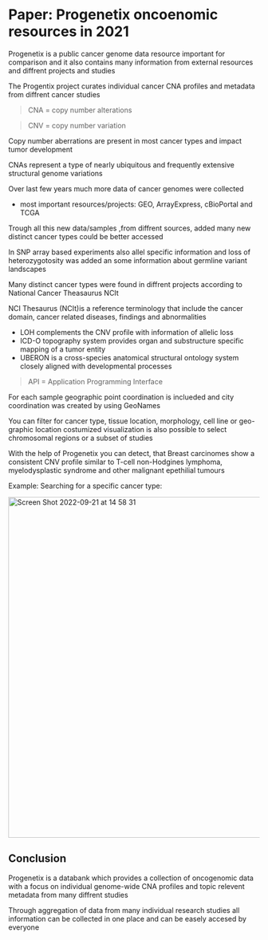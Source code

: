 
# Paper: Progenetix oncoenomic resources in 2021


Progenetix is a public cancer genome data resource important for comparison and it also contains many information from external resources and diffrent projects and studies 

The Progentix project curates individual cancer CNA profiles and metadata from diffrent cancer studies 
> CNA = copy number alterations 

> CNV = copy number variation 

Copy number aberrations are present in most cancer types and impact tumor development

CNAs represent a type of nearly ubiquitous and frequently extensive structural genome variations

Over last few years much more data of cancer genomes were collected 


- most important resources/projects: GEO, ArrayExpress, cBioPortal and TCGA 

Trough all this new data/samples ,from diffrent sources, added many new distinct cancer types could be better accessed

In SNP array based experiments also allel specific information and loss of heterozygotosity was added an some information about germline variant landscapes 


Many distinct cancer types were found in diffrent projects according to National Cancer Theasaurus NCIt

NCI Thesaurus (NCIt)is a reference terminology that include the cancer domain, cancer related diseases, findings and abnormalities


- LOH complements the CNV profile with information of allelic loss 
- ICD-O topography system provides organ and substructure specific mapping of a tumor entity 
- UBERON is a cross-species anatomical structural ontology system closely aligned with developmental processes

> API = Application Programming Interface

For each sample geographic point coordination is inclueded and city coordination was created by using GeoNames

You can filter for cancer type, tissue location, morphology, cell line or geo-graphic location
costumized visualization is also possible to select chromosomal regions or a subset of studies




With the help of Progenetix you can detect, that Breast carcinomes show a consistent CNV profile similar to T-cell non-Hodgines lymphoma, myelodysplastic syndrome and other malignant epethilial tumours 





Example:
Searching for a specific cancer type:


<img width="684" alt="Screen Shot 2022-09-21 at 14 58 31" src="https://user-images.githubusercontent.com/113769587/191510332-39166c14-8968-450e-90e8-243d9a5eb1cc.png">



## Conclusion 

Progenetix is a databank which provides a collection of oncogenomic data with a focus on individual genome-wide CNA profiles and topic relevent metadata from many diffrent studies 

Through aggregation of data from many individual research studies all information can be collected in one place and can be easely accesed by everyone 
  




